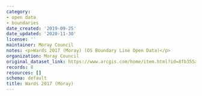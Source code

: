 ```yaml
---
category:
- open data
- boundaries
date_created: '2019-09-25'
date_updated: '2020-11-30'
license: ''
maintainer: Moray Council
notes: <p>Wards 2017 (Moray) (OS Boundary Line Open Data)</p>
organization: Moray Council
original_dataset_link: https://www.arcgis.com/home/item.html?id=8fb355abdba34c07b60dc31f3d55377c
records: 8
resources: []
schema: default
title: Wards 2017 (Moray)
---
```

